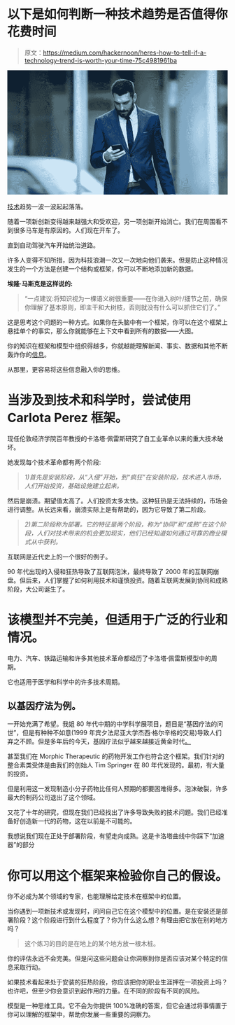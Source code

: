 # 以下是如何判断一种技术趋势是否值得你花费时间

> 原文：<https://medium.com/hackernoon/heres-how-to-tell-if-a-technology-trend-is-worth-your-time-75c4981961ba>

![](img/e4e42e97fda644505f98a58c0f468955.png)

[技术](https://hackernoon.com/tagged/technology)趋势一波一波起起落落。

随着一项新创新变得越来越强大和受欢迎，另一项创新开始消亡。我们在周围看不到很多马车是有原因的。人们现在开车了。

直到自动驾驶汽车开始统治道路。

许多人变得不知所措，因为科技浪潮一次又一次地向他们袭来。但是防止这种情况发生的一个方法是创建一个结构或框架，你可以不断地添加新的数据。

**埃隆·马斯克是这样说的:**

> “一点建议:将知识视为一棵语义树很重要——在你进入树叶/细节之前，确保你理解了基本原则，即主干和大树枝，否则就没有什么可以抓住它们了。”

这是思考这个问题的一种方式。如果你在头脑中有一个框架，你可以在这个框架上悬挂单个的事实，那么你就能够在上下文中看到所有的数据——大图。

你的知识在框架和模型中组织得越多，你就越能理解新闻、事实、数据和其他不断轰炸你的[信息](https://hackernoon.com/tagged/information)。

从那里，更容易将这些信息融入你的思维。

# 当涉及到技术和科学时，尝试使用 Carlota Perez 框架。

现任伦敦经济学院百年教授的卡洛塔·佩雷斯研究了自工业革命以来的重大技术破坏。

她发现每个技术革命都有两个阶段:

> *1)首先是安装阶段，从“入侵”开始，到“疯狂”在安装阶段，技术进入市场，人们开始投资，基础设施建立起来。*

然后是崩溃。期望值太高了。人们投资太多太快。这种狂热是无法持续的，市场会进行调整。从长远来看，崩溃实际上是有帮助的，因为它导致了第二阶段。

> *2)第二阶段称为部署。它的特征是两个阶段，称为“协同”和“成熟”在这个阶段，人们对技术带来的机会更加现实，他们已经知道如何通过可靠的商业模式从中获利。*

互联网是近代史上的一个很好的例子。

90 年代出现的入侵和狂热导致了互联网泡沫，最终导致了 2000 年的互联网崩盘。但后来，人们掌握了如何利用技术和谨慎投资。随着互联网发展到协同和成熟阶段，大公司诞生了。

# 该模型并不完美，但适用于广泛的行业和情况。

电力、汽车、铁路运输和许多其他技术革命都经历了卡洛塔·佩雷斯模型中的周期。

它也适用于医学和科学中的许多技术周期。

## 以基因疗法为例。

一开始充满了希望。我姐 80 年代中期的中学科学展项目，题目是“基因疗法的问世”，但是有种种不如意(1999 年宾夕法尼亚大学杰西·格尔辛格的交易)导致人们弃之不顾。但是多年后的今天，基因疗法似乎越来越接近黄金时代[。](http://www.latimes.com/science/sciencenow/la-sci-sn-gene-therapy-diabetes-20180105-story.html)

甚至我们在 Morphic Therapeutic 的药物开发工作也符合这个框架。我们针对的整合素类受体是由我们的创始人 Tim Springer 在 80 年代发现的。最初，有大量的投资。

但是利用这一发现制造小分子药物比任何人预期的都要困难得多。泡沫破裂，许多最大的制药公司退出了这个领域。

又花了十年的研究，但现在我们已经找出了许多导致失败的技术问题。我们已经准备好创造新一代的药物，这在以前是不可能的。

我想说我们现在正处于部署阶段，有望走向成熟。这是卡洛塔曲线中你踩下“加速器”的部分

# **你可以用这个框架来检验你自己的假设。**

你不必成为某个领域的专家，也能理解给定技术在框架中的位置。

当你遇到一项新技术或发现时，问问自己它在这个模型中的位置。是在安装还是部署阶段？这个阶段进行到什么程度了？你为什么这么想？有理由把它放在别的地方吗？

> 这个练习的目的是在地上的某个地方放一根木桩。

你的评估永远不会完美。但是问这些问题会让你洞察到你是否应该对某个特定的信息采取行动。

如果技术看起来处于安装的狂热阶段，你应该把你的职业生涯押在一项投资上吗？也许吧，但至少你会意识到起作用的力量。在不同的阶段有不同的风险。

模型是一种思维工具。它不会为你提供 100%准确的答案，但它会通过将事情置于你可以理解的框架中，帮助你发展一些重要的洞察力。